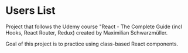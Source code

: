 # Users List

Project that follows the Udemy course "React - The Complete Guide (incl Hooks, React Router, Redux) created by Maximilian Schwarzmüller.

Goal of this project is to practice using class-based React components.